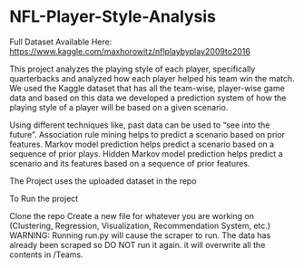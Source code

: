 # NFL-Player-Style-Analysis
Full Dataset Available Here: https://www.kaggle.com/maxhorowitz/nflplaybyplay2009to2016

This project analyzes the playing style of each player, specifically quarterbacks and analyzed how each player helped his team win the match. We used the Kaggle dataset that has all the team-wise, player-wise game data and based on this data we developed a prediction system of how the playing style of a player will be based on a given scenario.

Using different techniques like, 
past data can be used to “see into the future”.
Association rule mining helps to predict a scenario based on prior features. 
Markov model prediction helps predict a scenario based on a sequence of prior plays. 
Hidden Markov model prediction helps predict a scenario and its features based on a sequence of prior features.


The Project uses the uploaded dataset in the repo

To Run the project

Clone the repo
Create a new file for whatever you are working on (Clustering, Regression, Visualization, Recommendation System, etc.)
WARNING: Running run.py will cause the scraper to run. The data has already been scraped so DO NOT run it again. it will overwrite all the contents in /Teams.
